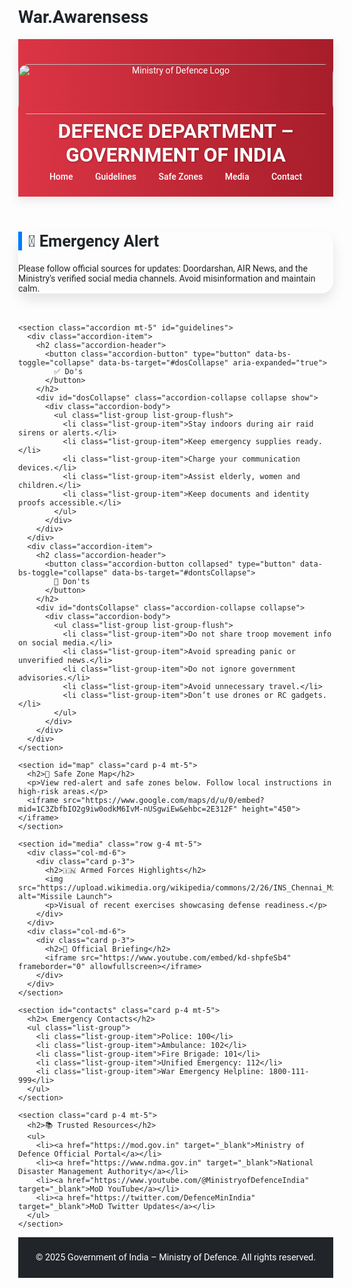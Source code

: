 # War.Awarensess
<!DOCTYPE html>
<html lang="en">
<head>
  <meta charset="UTF-8" />
  <meta name="viewport" content="width=device-width, initial-scale=1.0" />
  <title>Ministry of Defence – War Alert</title>
  <link href="https://fonts.googleapis.com/css2?family=Roboto:wght@400;700&display=swap" rel="stylesheet">
  <link href="https://cdn.jsdelivr.net/npm/bootstrap@5.3.3/dist/css/bootstrap.min.css" rel="stylesheet">
  <script src="https://cdn.jsdelivr.net/npm/bootstrap@5.3.3/dist/js/bootstrap.bundle.min.js"></script>
  <style>
    body {
      font-family: 'Roboto', sans-serif;
      background: #fdfdfd;
      color: #212529;
      margin: 0;
    }
    header {
      background: linear-gradient(90deg, #dc3545, #a71d2a);
      color: white;
      padding: 1.5rem 0;
      text-align: center;
      box-shadow: 0 5px 15px rgba(0,0,0,0.1);
    }
    .header-title {
      font-size: 2rem;
      font-weight: bold;
      margin: 0.5rem 0;
      text-shadow: 1px 1px 3px rgba(0, 0, 0, 0.3);
    }
    .logo {
      height: 80px;
    }
    nav a {
      color: white;
      margin: 0 1rem;
      text-decoration: none;
      font-weight: 500;
      transition: color 0.3s;
    }
    nav a:hover {
      color: #ffc107;
    }
    section {
      margin: 3rem 0;
    }
    .card {
      border: none;
      border-radius: 20px;
      box-shadow: 0 10px 20px rgba(0,0,0,0.1);
      transition: transform 0.3s;
    }
    .card:hover {
      transform: scale(1.01);
    }
    .card h2 {
      font-size: 1.6rem;
      border-left: 6px solid #007bff;
      padding-left: 10px;
    }
    .accordion-button:not(.collapsed) {
      background-color: #007bff;
      color: white;
    }
    iframe, img {
      border-radius: 16px;
      width: 100%;
      margin-top: 1rem;
    }
    footer {
      background: #212529;
      color: white;
      text-align: center;
      padding: 1.5rem;
      font-size: 0.9rem;
    }
  </style>
</head>
<body>
  <header>
    <img src="https://upload.wikimedia.org/wikipedia/commons/4/4f/Flag_of_the_Ministry_of_Defence_of_India.svg" alt="Ministry of Defence Logo" class="logo">
    <h1 class="header-title">DEFENCE DEPARTMENT – GOVERNMENT OF INDIA</h1>
    <nav class="container d-flex justify-content-center flex-wrap">
      <a href="#">Home</a>
      <a href="#guidelines">Guidelines</a>
      <a href="#map">Safe Zones</a>
      <a href="#media">Media</a>
      <a href="#contacts">Contact</a>
    </nav>
  </header>

  <main class="container">
    <section class="card p-4">
      <h2>🚨 Emergency Alert</h2>
      <p class="fs-5">Please follow official sources for updates: Doordarshan, AIR News, and the Ministry's verified social media channels. Avoid misinformation and maintain calm.</p>
    </section>

    <section class="accordion mt-5" id="guidelines">
      <div class="accordion-item">
        <h2 class="accordion-header">
          <button class="accordion-button" type="button" data-bs-toggle="collapse" data-bs-target="#dosCollapse" aria-expanded="true">
            ✅ Do's
          </button>
        </h2>
        <div id="dosCollapse" class="accordion-collapse collapse show">
          <div class="accordion-body">
            <ul class="list-group list-group-flush">
              <li class="list-group-item">Stay indoors during air raid sirens or alerts.</li>
              <li class="list-group-item">Keep emergency supplies ready.</li>
              <li class="list-group-item">Charge your communication devices.</li>
              <li class="list-group-item">Assist elderly, women and children.</li>
              <li class="list-group-item">Keep documents and identity proofs accessible.</li>
            </ul>
          </div>
        </div>
      </div>
      <div class="accordion-item">
        <h2 class="accordion-header">
          <button class="accordion-button collapsed" type="button" data-bs-toggle="collapse" data-bs-target="#dontsCollapse">
            🚫 Don'ts
          </button>
        </h2>
        <div id="dontsCollapse" class="accordion-collapse collapse">
          <div class="accordion-body">
            <ul class="list-group list-group-flush">
              <li class="list-group-item">Do not share troop movement info on social media.</li>
              <li class="list-group-item">Avoid spreading panic or unverified news.</li>
              <li class="list-group-item">Do not ignore government advisories.</li>
              <li class="list-group-item">Avoid unnecessary travel.</li>
              <li class="list-group-item">Don’t use drones or RC gadgets.</li>
            </ul>
          </div>
        </div>
      </div>
    </section>

    <section id="map" class="card p-4 mt-5">
      <h2>📍 Safe Zone Map</h2>
      <p>View red-alert and safe zones below. Follow local instructions in high-risk areas.</p>
      <iframe src="https://www.google.com/maps/d/u/0/embed?mid=1C3ZbfbIO2g9iw0odkM6IvM-nUSgwiEw&ehbc=2E312F" height="450"></iframe>
    </section>

    <section id="media" class="row g-4 mt-5">
      <div class="col-md-6">
        <div class="card p-3">
          <h2>🇮🇳 Armed Forces Highlights</h2>
          <img src="https://upload.wikimedia.org/wikipedia/commons/2/26/INS_Chennai_Missile_Firing.jpg" alt="Missile Launch">
          <p>Visual of recent exercises showcasing defense readiness.</p>
        </div>
      </div>
      <div class="col-md-6">
        <div class="card p-3">
          <h2>🎥 Official Briefing</h2>
          <iframe src="https://www.youtube.com/embed/kd-shpfeSb4" frameborder="0" allowfullscreen></iframe>
        </div>
      </div>
    </section>

    <section id="contacts" class="card p-4 mt-5">
      <h2>📞 Emergency Contacts</h2>
      <ul class="list-group">
        <li class="list-group-item">Police: 100</li>
        <li class="list-group-item">Ambulance: 102</li>
        <li class="list-group-item">Fire Brigade: 101</li>
        <li class="list-group-item">Unified Emergency: 112</li>
        <li class="list-group-item">War Emergency Helpline: 1800-111-999</li>
      </ul>
    </section>

    <section class="card p-4 mt-5">
      <h2>📚 Trusted Resources</h2>
      <ul>
        <li><a href="https://mod.gov.in" target="_blank">Ministry of Defence Official Portal</a></li>
        <li><a href="https://www.ndma.gov.in" target="_blank">National Disaster Management Authority</a></li>
        <li><a href="https://www.youtube.com/@MinistryofDefenceIndia" target="_blank">MoD YouTube</a></li>
        <li><a href="https://twitter.com/DefenceMinIndia" target="_blank">MoD Twitter Updates</a></li>
      </ul>
    </section>
  </main>

  <footer>
    &copy; 2025 Government of India – Ministry of Defence. All rights reserved.
  </footer>
</body>
</html>
